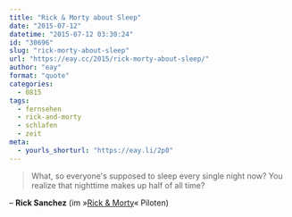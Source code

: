 ```yaml
---
title: "Rick & Morty about Sleep"
date: "2015-07-12"
datetime: "2015-07-12 03:30:24"
id: "30696"
slug: "rick-morty-about-sleep"
url: "https://eay.cc/2015/rick-morty-about-sleep/"
author: "eay"
format: "quote"
categories:
  - 0815
tags:
  - fernsehen
  - rick-and-morty
  - schlafen
  - zeit
meta:
  - yourls_shorturl: "https://eay.li/2p0"
---
```


> What, so everyone's supposed to sleep every single night now? You realize that nighttime makes up half of all time?

– **Rick Sanchez** (im »[Rick & Morty](https://en.wikipedia.org/wiki/Rick_and_Morty)« Piloten)
